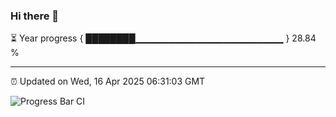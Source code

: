 ### Hi there 👋

⏳ Year progress { ████████▁▁▁▁▁▁▁▁▁▁▁▁▁▁▁▁▁▁▁▁▁▁ } 28.84 %

---

⏰ Updated on Wed, 16 Apr 2025 06:31:03 GMT

![Progress Bar CI](https://github.com/liununu/liununu/workflows/Progress%20Bar%20CI/badge.svg)
